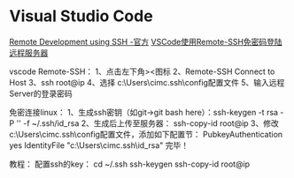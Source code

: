 # Visual Studio Code

[Remote Development using SSH -官方](https://code.visualstudio.com/docs/remote/ssh)
[VSCode使用Remote-SSH免密码登陆远程服务器](https://www.cnblogs.com/pzzrudlf/articles/12287162.html)

vscode Remote-SSH：
1、点击左下角><图标
2、Remote-SSH Connect to Host
3、ssh root@ip
4、选择 c:\Users\cimc\.ssh\config配置文件
5、输入远程Server的登录密码

免密连接linux：
1、生成ssh密钥（如git->git bash here）：ssh-keygen -t rsa -P '' -f ~/.ssh/id_rsa
2、生成后上传至服务器： ssh-copy-id root@ip
3、修改c:\Users\cimc\.ssh\config配置文件，添加如下配置节：
PubkeyAuthentication yes
IdentityFile "c:\Users\cimc\.ssh\id_rsa"
完毕！

教程：
配置ssh的key：
cd ~/.ssh
ssh-keygen
ssh-copy-id root@ip


